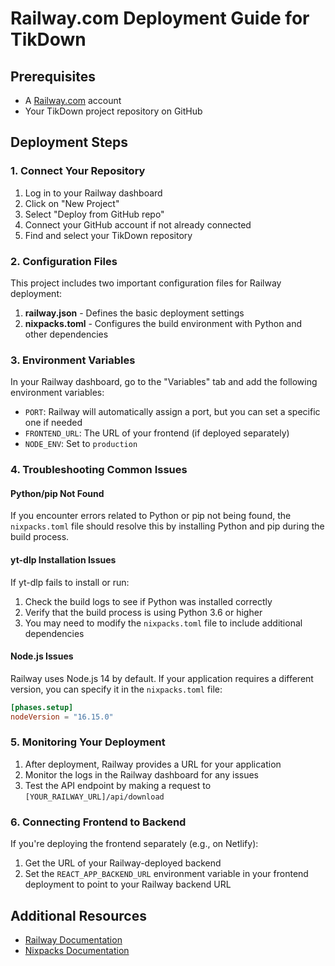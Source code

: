 # Railway.com Deployment Guide for TikDown

## Prerequisites

- A [Railway.com](https://railway.com) account
- Your TikDown project repository on GitHub

## Deployment Steps

### 1. Connect Your Repository

1. Log in to your Railway dashboard
2. Click on "New Project"
3. Select "Deploy from GitHub repo"
4. Connect your GitHub account if not already connected
5. Find and select your TikDown repository

### 2. Configuration Files

This project includes two important configuration files for Railway deployment:

1. **railway.json** - Defines the basic deployment settings
2. **nixpacks.toml** - Configures the build environment with Python and other dependencies

### 3. Environment Variables

In your Railway dashboard, go to the "Variables" tab and add the following environment variables:

- `PORT`: Railway will automatically assign a port, but you can set a specific one if needed
- `FRONTEND_URL`: The URL of your frontend (if deployed separately)
- `NODE_ENV`: Set to `production`

### 4. Troubleshooting Common Issues

#### Python/pip Not Found

If you encounter errors related to Python or pip not being found, the `nixpacks.toml` file should resolve this by installing Python and pip during the build process.

#### yt-dlp Installation Issues

If yt-dlp fails to install or run:

1. Check the build logs to see if Python was installed correctly
2. Verify that the build process is using Python 3.6 or higher
3. You may need to modify the `nixpacks.toml` file to include additional dependencies

#### Node.js Issues

Railway uses Node.js 14 by default. If your application requires a different version, you can specify it in the `nixpacks.toml` file:

```toml
[phases.setup]
nodeVersion = "16.15.0"
```

### 5. Monitoring Your Deployment

1. After deployment, Railway provides a URL for your application
2. Monitor the logs in the Railway dashboard for any issues
3. Test the API endpoint by making a request to `[YOUR_RAILWAY_URL]/api/download`

### 6. Connecting Frontend to Backend

If you're deploying the frontend separately (e.g., on Netlify):

1. Get the URL of your Railway-deployed backend
2. Set the `REACT_APP_BACKEND_URL` environment variable in your frontend deployment to point to your Railway backend URL

## Additional Resources

- [Railway Documentation](https://docs.railway.app/)
- [Nixpacks Documentation](https://nixpacks.com/docs)